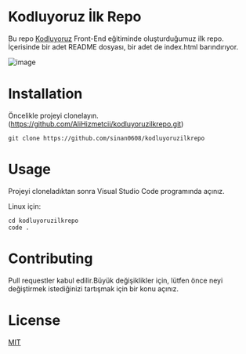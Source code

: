 # Kodluyoruz İlk Repo
Bu repo <ins>[Kodluyoruz](https://kodluyoruz.org/tr/kodluyoruz/)</ins> Front-End eğitiminde oluşturduğumuz ilk  repo. İçerisinde bir adet README dosyası, bir adet de index.html barındırıyor.

![image]("\images\ödev_1.png")

# Installation

Öncelikle projeyi clonelayın.(https://github.com/AliHizmetcii/kodluyoruzilkrepo.git)

~~~
git clone https://github.com/sinan0608/kodluyoruzilkrepo
~~~

# Usage

Projeyi cloneladıktan sonra Visual Studio Code programında açınız.

Linux için:

~~~
cd kodluyoruzilkrepo
code .
~~~

# Contributing

Pull requestler kabul edilir.Büyük değişiklikler için, lütfen önce neyi değiştirmek istediğinizi tartışmak için bir konu açınız.

# License
<ins>[MIT](https://www.mit.edu/)</ins>
